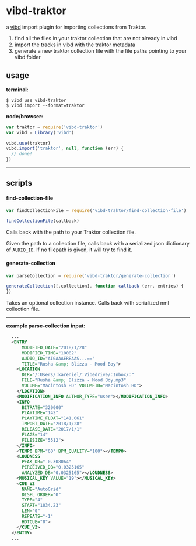 # vibd-traktor

a [vibd](https://github.com/vibedrive/vibd) import plugin for importing collections from Traktor.

1. find all the files in your traktor collection that are not already in vibd
2. import the tracks in vibd with the traktor metadata
3. generate a new traktor collection file with the file paths pointing to your vibd folder

## usage

**terminal:**

```shell
$ vibd use vibd-traktor
$ vibd import --format=traktor
```

**node/browser:**

```js
var traktor = require('vibd-traktor')
var vibd = Library('vibd')

vibd.use(traktor)
vibd.import('traktor', null, function (err) {
  // done!
})
```

---

## scripts

#### find-collection-file

```js
var findCollectionFile = require('vibd-traktor/find-collection-file')

findCollectionFile(callback)
```

Calls back with the path to your Traktor collection file.


Given the path to a collection file, calls back with a serialized json dictionary of `AUDIO_ID`. 
If no filepath is given, it will try to find it. 


#### generate-collection

```js
var parseCollection = require('vibd-traktor/generate-collection')

generateCollection([,collection], function callback (err, entries) {
})
```
Takes an optional collection instance.
Calls back with serialized nml collection file.


---

**example parse-collection input:**

```xml
  ...
  <ENTRY 
      MODIFIED_DATE="2018/1/28" 
      MODIFIED_TIME="10082" 
      AUDIO_ID="AI0AAAEREAAS...==" 
      TITLE="Rusha &amp; Blizza - Mood Boy">
    <LOCATION 
      DIR="/:Users/:kareniel/:Vibedrive/:Inbox/:" 
      FILE="Rusha &amp; Blizza - Mood Boy.mp3" 
      VOLUME="Macintosh HD" VOLUMEID="Macintosh HD">  
    </LOCATION>
    <MODIFICATION_INFO AUTHOR_TYPE="user"></MODIFICATION_INFO>
    <INFO 
      BITRATE="320000" 
      PLAYTIME="142" 
      PLAYTIME_FLOAT="141.061" 
      IMPORT_DATE="2018/1/28" 
      RELEASE_DATE="2017/1/1" 
      FLAGS="14" 
      FILESIZE="5512">  
    </INFO>
    <TEMPO BPM="60" BPM_QUALITY="100"></TEMPO>
    <LOUDNESS 
      PEAK_DB="-0.308064" 
      PERCEIVED_DB="0.0325165" 
      ANALYZED_DB="0.0325165"></LOUDNESS>
    <MUSICAL_KEY VALUE="19"></MUSICAL_KEY>
    <CUE_V2 
      NAME="AutoGrid" 
      DISPL_ORDER="0" 
      TYPE="4" 
      START="1034.23" 
      LEN="0" 
      REPEATS="-1" 
      HOTCUE="0">
    </CUE_V2>
  </ENTRY>
  ...
```
